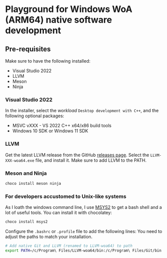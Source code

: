 # Playground for Windows WoA (ARM64) native software development

## Pre-requisites
Make sure to have the following installed:
- Visual Studio 2022 
- LLVM
- Meson
- Ninja

### Visual Studio 2022
In the installer, select the _workload_ `Desktop development with C++`, and the following optional packages:
- MSVC vXXX - VS 2022 C++ x64/x86 build tools
- Windows 10 SDK or Windows 11 SDK

### LLVM
Get the latest LLVM release from the GitHub [releases
page](https://github.com/llvm/llvm-project/releases). Select the
`LLVM-XXX-woa64.exe` file, and install it. Make sure to add LLVM to the PATH.

### Meson and Ninja
```powershell
choco install meson ninja
```

### For developers accustomed to Unix-like systems
As I loath the windows command line, I use [MSYS2](https://www.msys2.org/) to get a bash shell and a lot of useful tools. You can install it with chocolatey:
```powershell
choco install msys2
```

Configure the `.bashrc` or `.profile` file to add the following lines:
You need to adjust the paths to match your installation.
```bash
# Add native Git and LLVM (renamed to LLVM-woa64) to path
export PATH=/c/Program\ Files/LLVM-woa64/bin:/c/Program\ Files/Git/bin:/c/Program\ Files/Python311-arm64:/c/ProgramData/chocolatey/bin:/c/Program\ Files/Meson/meson.exe:$PATH
```
